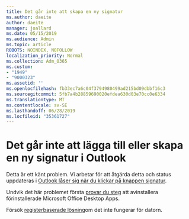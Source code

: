 ```yaml
---
title: Det går inte att skapa en ny signatur
ms.author: daeite
author: daeite
manager: joallard
ms.date: 05/15/2019
ms.audience: Admin
ms.topic: article
ROBOTS: NOINDEX, NOFOLLOW
localization_priority: Normal
ms.collection: Adm_O365
ms.custom:
- "1949"
- "9000323"
ms.assetid: ''
ms.openlocfilehash: fb33ec7a6c04f3794980499ad215bd09dbbf16c3
ms.sourcegitcommit: 5fb7a4b28859690020efdea630d03e70cc0e6334
ms.translationtype: MT
ms.contentlocale: sv-SE
ms.lasthandoff: 06/28/2019
ms.locfileid: "35361727"
---
```

# <a name="cannot-add-or-create-a-new-signature-in-outlook"></a>Det går inte att lägga till eller skapa en ny signatur i Outlook

Detta är ett känt problem. Vi arbetar för att åtgärda detta och status uppdateras i [Outlook låser sig när du klickar på knappen signatur](https://support.office.com/article/c70b36c2-66ca-401c-ab45-f29a46495d02).

Undvik det här problemet första [provar du steg](https://support.office.com/article/c70b36c2-66ca-401c-ab45-f29a46495d02) att avinstallera förinstallerade Microsoft Office Desktop Apps. 

Försök [registerbaserade lösning](https://support.office.com/article/c70b36c2-66ca-401c-ab45-f29a46495d02)om det inte fungerar för datorn.